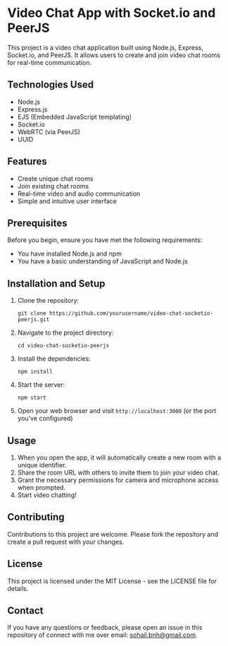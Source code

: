 # Video Chat App with Socket.io and PeerJS

This project is a video chat application built using Node.js, Express, Socket.io, and PeerJS. It allows users to create and join video chat rooms for real-time communication.

## Technologies Used

- Node.js
- Express.js
- EJS (Embedded JavaScript templating)
- Socket.io
- WebRTC (via PeerJS)
- UUID

## Features

- Create unique chat rooms
- Join existing chat rooms
- Real-time video and audio communication
- Simple and intuitive user interface

## Prerequisites

Before you begin, ensure you have met the following requirements:

- You have installed Node.js and npm
- You have a basic understanding of JavaScript and Node.js

## Installation and Setup

1. Clone the repository:
   ```
   git clone https://github.com/yourusername/video-chat-socketio-peerjs.git
   ```

2. Navigate to the project directory:
   ```
   cd video-chat-socketio-peerjs
   ```

3. Install the dependencies:
   ```
   npm install
   ```

4. Start the server:
   ```
   npm start
   ```

5. Open your web browser and visit `http://localhost:3000` (or the port you've configured)

## Usage

1. When you open the app, it will automatically create a new room with a unique identifier.
2. Share the room URL with others to invite them to join your video chat.
3. Grant the necessary permissions for camera and microphone access when prompted.
4. Start video chatting!

## Contributing

Contributions to this project are welcome. Please fork the repository and create a pull request with your changes.

## License

This project is licensed under the MIT License - see the LICENSE file for details.

## Contact

If you have any questions or feedback, please open an issue in this repository of connect with me over email: sohail.bnh@gmail.com.
